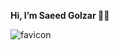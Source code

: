 **Hi, I’m Saeed Golzar ✌🏼**


![favicon](https://github.com/saeedgolzar/saeedgolzar/assets/23401064/b154a813-8dce-477d-b311-b522777a1088)

